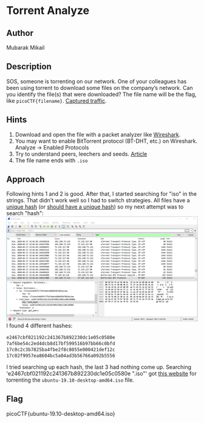 # Torrent Analyze
## Author
Mubarak Mikail
## Description
SOS, someone is torrenting on our network. One of your colleagues has been using torrent to download some files on the company’s network. Can you identify the file(s) that were downloaded? The file name will be the flag, like `picoCTF{filename}`. [Captured traffic](./torrent.pcap).
## Hints
1. Download and open the file with a packet analyzer like [Wireshark](https://www.wireshark.org/).
2. You may want to enable BitTorrent protocol (BT-DHT, etc.) on Wireshark. Analyze -> Enabled Protocols
3. Try to understand peers, leechers and seeds. [Article](https://www.techworm.net/2017/03/seeds-peers-leechers-torrents-language.html)
4. The file name ends with `.iso`
## Approach
Following hints 1 and 2 is good. After that, I started searching for "iso" in the strings. That didn't work well so I had to switch strategies. All files have a [unique hash](https://en.wikipedia.org/wiki/File_verification) (or [should have a unique hash](https://en.wikipedia.org/wiki/Hash_collision)) so my next attempt was to search "hash":  
![search hash](./Untitled.png)  
I found 4 different hashes:
```
e2467cbf021192c241367b892230dc1e05c0580e
7af6be54c2ed4dcb8d17bf599516b97bb66c0bfd
17c0c2c3b7825ba4fbe2f8c8055e000421def12c
17c02f9957ea8604bc5a04ad3b56766a092b5556
```
I tried searching up each hash, the last 3 had nothing come up. Searching 'e2467cbf021192c241367b892230dc1e05c0580e ".iso"' got [this website](https://linuxtracker.org/index.php?page=torrent-details&id=e2467cbf021192c241367b892230dc1e05c0580e) for torrenting the `ubuntu-19.10-desktop-amd64.iso` file.
## Flag
picoCTF{ubuntu-19.10-desktop-amd64.iso}
